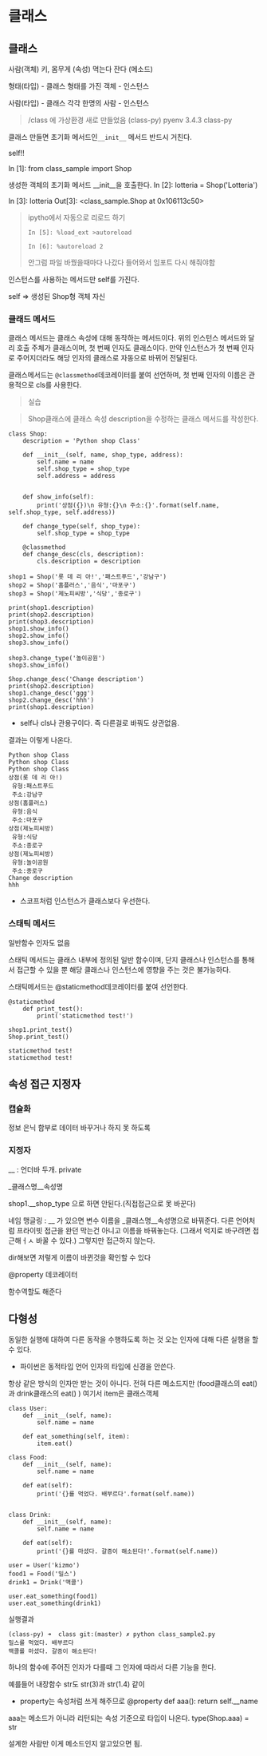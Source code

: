 # 클래스

## 클래스 
사람(객체)
키, 몸무게 (속성)
먹는다 잔다 (메소드)

형태(타입) - 클래스
형태를 가진 객체 - 인스턴스

사람(타입) - 클래스
각각 한명의 사람 - 인스턴스


>/class 에 가상환경 새로 만들었음 (class-py)
>pyenv 3.4.3 class-py
>

클래스 만들면 초기화 메서드인`__init__` 메서드 반드시 거친다.

self!!

In [1]: from class_sample import Shop

생성한 객체의 초기화 메서드 __init__을 호출한다.
In [2]: lotteria = Shop('Lotteria')

In [3]: lotteria
Out[3]: <class_sample.Shop at 0x106113c50>



>ipytho에서 자동으로 리로드 하기 
>
>```
>In [5]: %load_ext >autoreload
>
>In [6]: %autoreload 2
>```
>안그럼 파일 바꿨을때마다 나갔다 들어와서 임포트 다시 해줘야함


인스턴스를 사용하는 메서드만 self를 가진다. 

self => 생성된 Shop형 객체 자신

### 클래드 메서드 
클래스 메서드는 클래스 속성에 대해 동작하는 메서드이다. 위의 인스턴스 메서드와 달리 호출 주체가 클래스이며, 첫 번째 인자도 클래스이다.
만약 인스턴스가 첫 번째 인자로 주어지더라도 해당 인자의 클래스로 자동으로 바뀌어 전달된다.

클래스메서드는 `@classmethod`데코레이터를 붙여 선언하며, 첫 번째 인자의 이름은 관용적으로 cls를 사용한다.

>실습


>Shop클래스에 클래스 속성 description을 수정하는 클래스 메서드를 작성한다.

```
class Shop:
    description = 'Python shop Class'

    def __init__(self, name, shop_type, address):
        self.name = name
        self.shop_type = shop_type
        self.address = address


    def show_info(self):
        print('상점({})\n 유형:{}\n 주소:{}'.format(self.name, self.shop_type, self.address))

    def change_type(self, shop_type):
        self.shop_type = shop_type

    @classmethod
    def change_desc(cls, description):
        cls.description = description

shop1 = Shop('롯 데 리 아!','패스트푸드','강남구')
shop2 = Shop('홈플러스','음식','마포구')
shop3 = Shop('제노피씨방','식당','종로구')

print(shop1.description)
print(shop2.description)
print(shop3.description)
shop1.show_info()
shop2.show_info()
shop3.show_info()

shop3.change_type('놀이공원')
shop3.show_info()

Shop.change_desc('Change description')
print(shop2.description)
shop1.change_desc('ggg')
shop2.change_desc('hhh')
print(shop1.description)
```

* self나 cls나 관용구이다. 즉 다른걸로 바꿔도 상관없음.

결과는 이렇게 나온다.

```
Python shop Class
Python shop Class
Python shop Class
상점(롯 데 리 아!)
 유형:패스트푸드
 주소:강남구
상점(홈플러스)
 유형:음식
 주소:마포구
상점(제노피씨방)
 유형:식당
 주소:종로구
상점(제노피씨방)
 유형:놀이공원
 주소:종로구
Change description
hhh
```

* 스코프처럼 인스턴스가 클래스보다 우선한다. 

### 스태틱 메서드
일반함수
인자도 없음

스태틱 메서드는 클래스 내부에 정의된 일반 함수이며, 단지 클래스나 인스턴스를 통해서 접근할 수 있을 뿐 해당 클래스나 인스턴스에 영향을 주는 것은 불가능하다.

스태틱메서드는 @staticmethod데코레이터를 붙여 선언한다.

```
@staticmethod
    def print_test():
        print('staticmethod test!')

shop1.print_test()
Shop.print_test()
```

```
staticmethod test!
staticmethod test!
```

## 속성 접근 지정자
### 캡슐화
정보 은닉
함부로 데이터 바꾸거나 하지 못 하도록

### 지정자 
__ : 언더바 두개. private

_클래스명__속성명


shop1.__shop_type 으로 하면 안된다.(직접접근으로 못 바꾼다)

네임 맹글링 : __ 가 있으면 변수 이름을 _클래스명__속성명으로 바꿔준다.
다른 언어처럼 프라이빗 접근을 완던 막는건 아니고 이름을 바꿔놓는다. (그래서 억지로 바구려면 접근해ㅓㅅ 바꿀 수 있다.) 그렇지만 접근하지 않는다. 

dir해보면 저렇게 이름이 바뀐것을 확인할 수 있다

@property 데코레이터

함수역할도 해준다


## 다형성
동일한 실행에 대하여 다른 동작을 수행하도록 하는 것
오는 인자에 대해 다른 실행을 할 수 있다. 

* 파이썬은 동적타입 언어 인자의 타입에 신경을 안쓴다. 

항상 같은 방식의 인자만 받는 것이 아니다. 전혀 다른 메소드지만 (food클래스의 eat()과 drink클래스의 eat() ) 여기서 item은 클래스객체 


```
class User:
    def __init__(self, name):
        self.name = name

    def eat_something(self, item):
        item.eat()

class Food:
    def __init__(self, name):
        self.name = name

    def eat(self):
        print('{}를 먹었다. 배부르다'.format(self.name))


class Drink:
    def __init__(self, name):
        self.name = name

    def eat(self):
        print('{}를 마셨다. 갈증이 해소된다!'.format(self.name))

user = User('kizmo')
food1 = Food('밀스')
drink1 = Drink('맥콜')

user.eat_something(food1)
user.eat_something(drink1)
```

실행결과

```
(class-py) ➜  class git:(master) ✗ python class_sample2.py
밀스를 먹었다. 배부르다
맥콜를 마셨다. 갈증이 해소된다!
```

하나의 함수에 주어진 인자가 다를때 그 인자에 따라서 다른 기능을 한다.

예를들어 내장함수 str도 str(3)과 str(1.4) 같이

* property는 속성처럼 쓰게 해주므로
@property
def aaa():
	return self.__name

aaa는 메소드가 아니라 리턴되는 속성 기준으로 타입이 나온다. type(Shop.aaa) = str

설계한 사람만 이게 메소드인지 알고있으면 됨. 